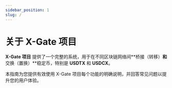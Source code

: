 ```yaml
---
sidebar_position: 1
slug: /
---
```


# 关于 X-Gate 项目

**X-Gate 项目** 提供了一个完整的系统，用于在不同区块链网络间**桥接（转移）**和**交换（置换）**稳定币，特别是 **USDTX** 和 **USDCX**。

本指南为您提供有效使用 X-Gate 项目每个功能的明确说明，并回答常见问题以提升您的用户体验。